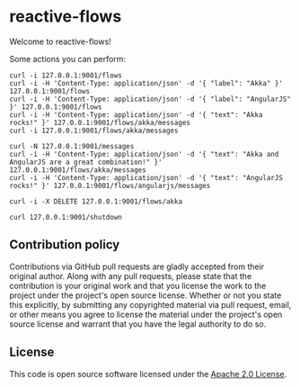 # reactive-flows #

Welcome to reactive-flows!

Some actions you can perform:

```
curl -i 127.0.0.1:9001/flows
curl -i -H 'Content-Type: application/json' -d '{ "label": "Akka" }' 127.0.0.1:9001/flows
curl -i -H 'Content-Type: application/json' -d '{ "label": "AngularJS" }' 127.0.0.1:9001/flows
curl -i -H 'Content-Type: application/json' -d '{ "text": "Akka rocks!" }' 127.0.0.1:9001/flows/akka/messages
curl -i 127.0.0.1:9001/flows/akka/messages

curl -N 127.0.0.1:9001/messages
curl -i -H 'Content-Type: application/json' -d '{ "text": "Akka and AngularJS are a great combination!" }' 127.0.0.1:9001/flows/akka/messages
curl -i -H 'Content-Type: application/json' -d '{ "text": "AngularJS rocks!" }' 127.0.0.1:9001/flows/angularjs/messages

curl -i -X DELETE 127.0.0.1:9001/flows/akka

curl 127.0.0.1:9001/shutdown
```

## Contribution policy ##

Contributions via GitHub pull requests are gladly accepted from their original author. Along with any pull requests, please state that the contribution is your original work and that you license the work to the project under the project's open source license. Whether or not you state this explicitly, by submitting any copyrighted material via pull request, email, or other means you agree to license the material under the project's open source license and warrant that you have the legal authority to do so.

## License ##

This code is open source software licensed under the [Apache 2.0 License]("http://www.apache.org/licenses/LICENSE-2.0.html").
